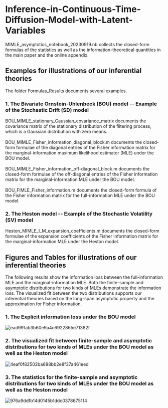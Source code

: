 # Inference-in-Continuous-Time-Diffusion-Model-with-Latent-Variables

MIMLE_asymptotics_notebook_20230919.nb collects the closed-form formulas of the statistics as well as the information-theoretical quantities in the main paper and the online appendix.

## Examples for illustrations of our inferential theories
The folder Formulas_Results documents several examples.
### 1. The Bivariate Ornstein-Uhlenbeck (BOU) model -- Example of the Stochastic Drift (SD) model
BOU_MIMLE_stationary_Gaussian_covariance_matrix documents the covariance matrix of the stationary distribution of the filtering process, which is a Gaussian distribution with zero means.\
\
BOU_MIMLE_Fisher_information_diagonal_block.m documents the closed-form formulae of the diagonal entries of the Fisher information matrix for the marginal-information maximum likelihood estimator (MLE) under the BOU model.\
\
BOU_MIMLE_Fisher_information_off-diagonal_block.m documents the closed-form formulae of the off-diagonal entries of the Fisher information matrix for the marginal-information MLE under the BOU model.\
\
BOU_FIMLE_Fisher_information.m documents the closed-form formula of the Fisher information matrix for the full-information MLE under the BOU model.
### 2. The Heston model -- Example of the Stochastic Volatility (SV) model
Heston_MIMLE_I_M_expansion_coefficients.m documents the closed-form formulae of the expansion coefficients of the Fisher information matrix for the marginal-information MLE under the Heston model.

## Figures and Tables for illustrations of our inferential theories
The following results show the information loss between the full-information MLE and the marginal-information MLE. Both the finite-sample and asymptotic distributions for two kinds of MLEs demonstrate the information loss. The visualized fit between the two distributions supports our inferential theories based on the long-span asymptotic property and the approximation
for Fisher information.
### 1. The Explicit information loss under the BOU model
![ead991ab3b60e9a4c6922865e71382f](https://github.com/zyh-pku/Inference-in-Continuous-Time-Diffusion-Model-with-Latent-Variables/assets/145367171/8c057ac4-6bb7-4e7b-9037-f63aebe18288)
### 2. The visualized fit between finite-sample and asymptotic distributions for two kinds of MLEs under the BOU model as well as the Heston model
![4eaf0f82502ba688bb2e8f37a461eed](https://github.com/zyh-pku/Inference-in-Continuous-Time-Diffusion-Model-with-Latent-Variables/assets/145367171/9f60ea20-bc88-4ed8-84c0-c64c65069109)
### 3. The statistics for the finite-sample and asymptotic distributions for two kinds of MLEs under the BOU model as well as the Heston model
![976a9ddfb14d0145b1ddc0378675114](https://github.com/zyh-pku/Inference-in-Continuous-Time-Diffusion-Model-with-Latent-Variables/assets/145367171/ded89add-4970-4ba5-b7b6-4a0d2ec9c52c)
